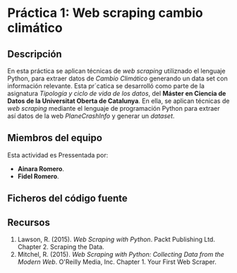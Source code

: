 # Práctica 1: Web scraping cambio climático
## Descripción

En esta práctica se aplican técnicas de _web scraping_ utiliznado el lenguaje Python, para extraer datos de _Cambio Climático_ generando un data set con información relevante. Esta pr´catica se desarrolló como parte de la asignatura _Tipología y ciclo de vida de los datos_, del **Máster en Ciencia de Datos de la Universitat Oberta de Catalunya**. En ella, se aplican técnicas de _web scraping_ mediante el lenguaje de programación Python para extraer así datos de la web _PlaneCrashInfo_ y generar un _dataset_.

## Miembros del equipo

Esta actividad es Pressentada por:
* **Ainara Romero**.
* **Fidel Romero**.

## Ficheros del código fuente


## Recursos

1. Lawson, R. (2015). _Web Scraping with Python_. Packt Publishing Ltd. Chapter 2. Scraping the Data.
2. Mitchel, R. (2015). _Web Scraping with Python: Collecting Data from the Modern Web_. O'Reilly Media, Inc. Chapter 1. Your First Web Scraper.
